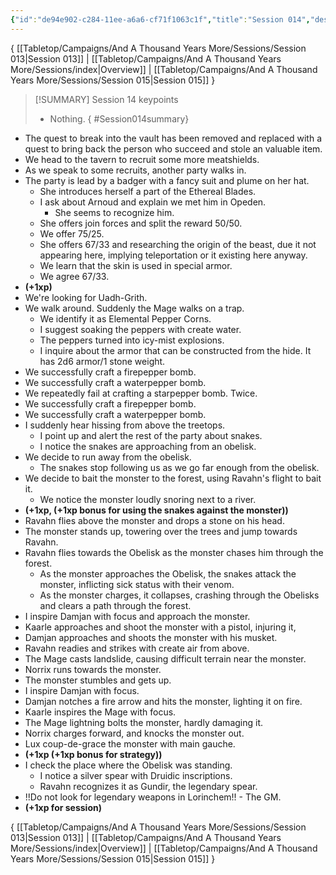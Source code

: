 ```yaml
---
{"id":"de94e902-c284-11ee-a6a6-cf71f1063c1f","title":"Session 014","description":"Session 14","publish":true,"date_created":"Saturday, February 3rd 2024, 12:10:15 pm","date_modified":"Thursday, April 11th 2024, 4:17:53 pm","cssclasses":["mado-heading"],"path":"Tabletop/Campaigns/And A Thousand Years More/Sessions/Session 014.md","permalink":"/tabletop/campaigns/and-a-thousand-years-more/sessions/session-014/","PassFrontmatter":true}
---
```



{ [[Tabletop/Campaigns/And A Thousand Years More/Sessions/Session 013\|Session 013]] | [[Tabletop/Campaigns/And A Thousand Years More/Sessions/index\|Overview]] | [[Tabletop/Campaigns/And A Thousand Years More/Sessions/Session 015\|Session 015]] }

> [!SUMMARY] Session 14 keypoints
> - Nothing.
{ #Session014summary}


 - The quest to break into the vault has been removed and replaced with a quest to bring back the person who succeed and stole an valuable item.
 - We head to the tavern to recruit some more meatshields.
 - As we speak to some recruits, another party walks in.
 - The party is lead by a badger with a fancy suit and plume on her hat.
	 - She introduces herself a part of the Ethereal Blades.
	 - I ask about Arnoud and explain we met him in Opeden.
		 - She seems to recognize him.
	 - She offers join forces and split the reward 50/50.
	 - We offer 75/25.
	 - She offers 67/33 and researching the origin of the beast, due it not appearing here, implying teleportation or it existing here anyway.
	 - We learn that the skin is used in special armor.
	 - We agree 67/33.
 - **(+1xp)**
 - We're looking for Uadh-Grith.
 - We walk around. Suddenly the Mage walks on a trap.
	 - We identify it as Elemental Pepper Corns.
	 - I suggest soaking the peppers with create water.
	 - The peppers turned into icy-mist explosions.
	 - I inquire about the armor that can be constructed from the hide. It has 2d6 armor/1 stone weight.
 - We successfully craft a firepepper bomb.
 - We successfully craft a waterpepper bomb.
 - We repeatedly fail at crafting a starpepper bomb. Twice.
 - We successfully craft a firepepper bomb.
 - We successfully craft a waterpepper bomb.
 - I suddenly hear hissing from above the treetops.
	 - I point up and alert the rest of the party about snakes.
	 - I notice the snakes are approaching from an obelisk.
 - We decide to run away from the obelisk.
	 - The snakes stop following us as we go far enough from the obelisk.
 - We decide to bait the monster to the forest, using Ravahn's flight to bait it.
	 - We notice the monster loudly snoring next to a river.
 - **(+1xp, (+1xp bonus for using the snakes against the monster))**
 - Ravahn flies above the monster and drops a stone on his head.
 - The monster stands up, towering over the trees and jump towards Ravahn.
 - Ravahn flies towards the Obelisk as the monster chases him through the forest.
	 - As the monster approaches the Obelisk, the snakes attack the monster, inflicting sick status with their venom.
	 - As the monster charges, it collapses, crashing through the Obelisks and clears a path through the forest.
 - I inspire Damjan with focus and approach the monster.
 - Kaarle approaches and shoot the monster with a pistol, injuring it,
 - Damjan approaches and shoots the monster with his musket.
 - Ravahn readies and strikes with create air from above.
 - The Mage casts landslide, causing difficult terrain near the monster.
 - Norrix runs towards the monster.
 - The monster stumbles and gets up.
 - I inspire Damjan with focus.
 - Damjan notches a fire arrow and hits the monster, lighting it on fire.
 - Kaarle inspires the Mage with focus.
 - The Mage lightning bolts the monster, hardly damaging it.
 - Norrix charges forward, and knocks the monster out.
 - Lux coup-de-grace the monster with main gauche.
 - **(+1xp (+1xp bonus for strategy))**
 - I check the place where the Obelisk was standing.
	 - I notice a silver spear with Druidic inscriptions.
	 - Ravahn recognizes it as Gundir, the legendary spear.
 - !!Do not look for legendary weapons in Lorinchem!! - The GM.
 - **(+1xp for session)**

{ [[Tabletop/Campaigns/And A Thousand Years More/Sessions/Session 013\|Session 013]] | [[Tabletop/Campaigns/And A Thousand Years More/Sessions/index\|Overview]] | [[Tabletop/Campaigns/And A Thousand Years More/Sessions/Session 015\|Session 015]] }
